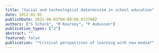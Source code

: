 ```yaml
---
title: "Social and technological determinism in school education"
date: 2012-01-01
publishDate: 2021-08-03T04:08:09.673768Z
authors: ["S Schuck", "M Kearney", "P Aubusson"]
publication_types: ["2"]
abstract: ""
featured: false
publication: "*Critical perspectives of learning with new media*"
---
```


